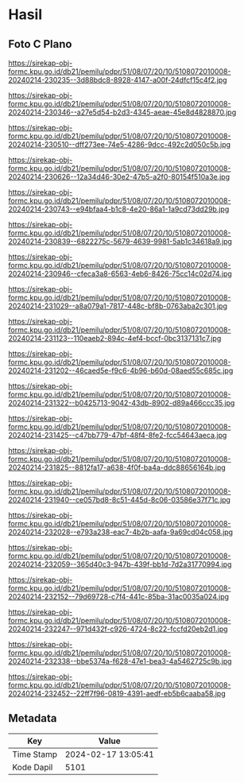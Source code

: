 # Hasil

## Foto C Plano

https://sirekap-obj-formc.kpu.go.id/db21/pemilu/pdpr/51/08/07/20/10/5108072010008-20240214-230235--3d88bdc8-8928-4147-a00f-24dfcf15c4f2.jpg

https://sirekap-obj-formc.kpu.go.id/db21/pemilu/pdpr/51/08/07/20/10/5108072010008-20240214-230346--a27e5d54-b2d3-4345-aeae-45e8d4828870.jpg

https://sirekap-obj-formc.kpu.go.id/db21/pemilu/pdpr/51/08/07/20/10/5108072010008-20240214-230510--dff273ee-74e5-4286-9dcc-492c2d050c5b.jpg

https://sirekap-obj-formc.kpu.go.id/db21/pemilu/pdpr/51/08/07/20/10/5108072010008-20240214-230626--12a34d46-30e2-47b5-a2f0-80154f510a3e.jpg

https://sirekap-obj-formc.kpu.go.id/db21/pemilu/pdpr/51/08/07/20/10/5108072010008-20240214-230743--e94bfaa4-b1c8-4e20-86a1-1a9cd73dd29b.jpg

https://sirekap-obj-formc.kpu.go.id/db21/pemilu/pdpr/51/08/07/20/10/5108072010008-20240214-230839--6822275c-5679-4639-9981-5ab1c34618a9.jpg

https://sirekap-obj-formc.kpu.go.id/db21/pemilu/pdpr/51/08/07/20/10/5108072010008-20240214-230946--cfeca3a8-6563-4eb6-8426-75cc14c02d74.jpg

https://sirekap-obj-formc.kpu.go.id/db21/pemilu/pdpr/51/08/07/20/10/5108072010008-20240214-231029--a8a079a1-7817-448c-bf8b-0763aba2c301.jpg

https://sirekap-obj-formc.kpu.go.id/db21/pemilu/pdpr/51/08/07/20/10/5108072010008-20240214-231123--110eaeb2-894c-4ef4-bccf-0bc3137131c7.jpg

https://sirekap-obj-formc.kpu.go.id/db21/pemilu/pdpr/51/08/07/20/10/5108072010008-20240214-231202--46caed5e-f9c6-4b96-b60d-08aed55c685c.jpg

https://sirekap-obj-formc.kpu.go.id/db21/pemilu/pdpr/51/08/07/20/10/5108072010008-20240214-231322--b0425713-9042-43db-8902-d89a466ccc35.jpg

https://sirekap-obj-formc.kpu.go.id/db21/pemilu/pdpr/51/08/07/20/10/5108072010008-20240214-231425--c47bb779-47bf-48f4-8fe2-fcc54643aeca.jpg

https://sirekap-obj-formc.kpu.go.id/db21/pemilu/pdpr/51/08/07/20/10/5108072010008-20240214-231825--8812fa17-a638-4f0f-ba4a-ddc88656164b.jpg

https://sirekap-obj-formc.kpu.go.id/db21/pemilu/pdpr/51/08/07/20/10/5108072010008-20240214-231940--ce057bd8-8c51-445d-8c06-03586e37f71c.jpg

https://sirekap-obj-formc.kpu.go.id/db21/pemilu/pdpr/51/08/07/20/10/5108072010008-20240214-232028--e793a238-eac7-4b2b-aafa-9a69cd04c058.jpg

https://sirekap-obj-formc.kpu.go.id/db21/pemilu/pdpr/51/08/07/20/10/5108072010008-20240214-232059--365d40c3-947b-439f-bb1d-7d2a31770994.jpg

https://sirekap-obj-formc.kpu.go.id/db21/pemilu/pdpr/51/08/07/20/10/5108072010008-20240214-232152--79d69728-c7f4-441c-85ba-31ac0035a024.jpg

https://sirekap-obj-formc.kpu.go.id/db21/pemilu/pdpr/51/08/07/20/10/5108072010008-20240214-232247--971d432f-c926-4724-8c22-fccfd20eb2d1.jpg

https://sirekap-obj-formc.kpu.go.id/db21/pemilu/pdpr/51/08/07/20/10/5108072010008-20240214-232338--bbe5374a-f628-47e1-bea3-4a5462725c9b.jpg

https://sirekap-obj-formc.kpu.go.id/db21/pemilu/pdpr/51/08/07/20/10/5108072010008-20240214-232452--22ff7f96-0819-4391-aedf-eb5b6caaba58.jpg


## Metadata

| Key        | Value               |
| ---------- | ------------------- |
| Time Stamp | 2024-02-17 13:05:41 |
| Kode Dapil | 5101                |



